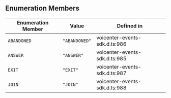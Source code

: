 ## Enumeration Members

| Enumeration Member | Value | Defined in |
| ------ | ------ | ------ |
| `ABANDONED` | `"ABANDONED"` | voicenter-events-sdk.d.ts:986 |
| `ANSWER` | `"ANSWER"` | voicenter-events-sdk.d.ts:985 |
| `EXIT` | `"EXIT"` | voicenter-events-sdk.d.ts:987 |
| `JOIN` | `"JOIN"` | voicenter-events-sdk.d.ts:988 |
